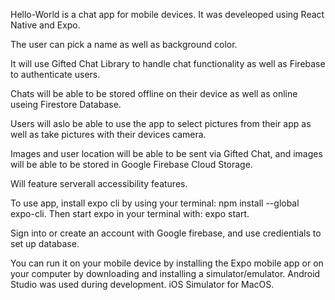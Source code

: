 Hello-World is a chat app for mobile devices.  It was develeoped using React Native and Expo.

The user can pick a name as well as background color.

It will use Gifted Chat Library to handle chat functionality as well as Firebase to authenticate users.

Chats will be able to be stored offline on their device as well as online useing Firestore Database.

Users will aslo be able to use the app to select pictures from their app as well as take pictures with their devices camera.

Images and user location will be able to be sent via Gifted Chat, and images will be able to be stored in Google Firebase Cloud Storage.

Will feature serverall accessibility features.

To use app, install expo cli by using your terminal: npm install --global expo-cli.  Then start expo in your terminal with: expo start.

Sign into or create an account with Google firebase, and use credientials to set up database.

You can run it on your mobile device by installing the Expo mobile app or on your computer by downloading and installing a simulator/emulator.  Android Studio was used during development.  iOS Simulator for MacOS.
